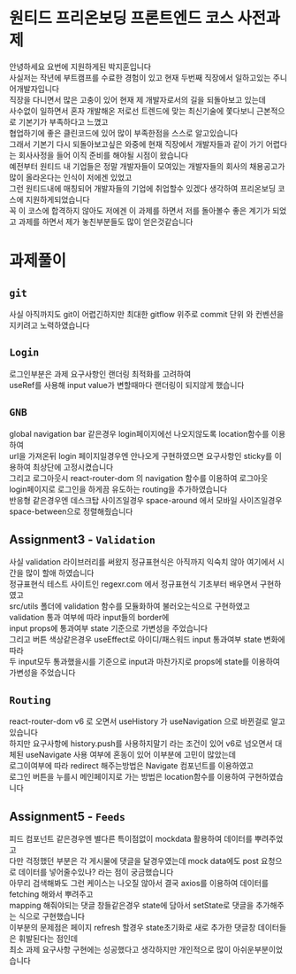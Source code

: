 # 원티드 프리온보딩 프론트엔드 코스 사전과제

안녕하세요 요번에 지원하게된 박지훈입니다
<br>
사실저는 작년에 부트캠프를 수료한 경험이 있고 현재 두번째 직장에서 일하고있는 주니어개발자입니다
<br>
직장을 다니면서 많은 고충이 있어 현재 제 개발자로서의 길을 되돌아보고 있는데
<br>
사수없이 일하면서 혼자 개발해온 저로선 트렌드에 맞는 최신기술에 쫓다보니 근본적으로 기본기가 부족하다고 느꼈고
<br>
협업하기에 좋은 클린코드에 있어 많이 부족한점을 스스로 알고있습니다
<br>
그래서 기본기 다시 되돌아보고싶은 와중에 현재 직장에서 개발자들과 같이 가기 어렵다는 회사사정을 들어 이직 준비를 해야될 시점이 왔습니다
<br>
예전부터 원티드 내 기업들은 정말 개발자들이 모여있는 개발자들의 회사의 채용공고가 많이 올라온다는 인식이 저에겐 있었고
<br>
그런 원티드내에 매칭되어 개발자들의 기업에 취업할수 있겠다 생각하여 프리온보딩 코스에 지원하게되었습니다
<br>
꼭 이 코스에 합격하지 않아도 저에겐 이 과제를 하면서 저를 돌아볼수 좋은 계기가 되었고 과제를 하면서 제가 놓친부분들도 많이 얻은것같습니다




# 과제풀이

## `git`

사실 아직까지도 git이 어렵긴하지만 최대한 gitflow 위주로 commit 단위 와 컨벤션을 지키려고 노력하였습니다

## `Login`

로그인부분은 과제 요구사항인 랜더링 최적화를 고려하여
<br>
useRef를 사용해 input value가 변할때마다 랜더링이 되지않게 했습니다


## `GNB`

global navigation bar 같은경우 login페이지에선 나오지않도록 location함수를 이용하여
<br>
url을 가져온뒤 login 페이지일경우엔 안나오게 구현하였으면 요구사항인 sticky를 이용하여 최상단에 고정시켰습니다
<br>
그리고 로그아웃시 react-router-dom 의 navigation 함수를 이용하여 로그아웃 login페이지로 로그인을 하게끔 유도하는 routing을 추가하였습니다
<br>
반응형 같은경우엔 데스크탑 사이즈일경우 space-around 에서 모바일 사이즈일경우 space-between으로 정렬해줬습니다


## Assignment3 - `Validation`

사실 validation 라이브러리를 써왔지 정규표현식은 아직까지 익숙치 않아 여기에서 시간을 많이 할애 하였습니다 
<br>
정규표현식 테스트 사이트인 regexr.com 에서 정규표현식 기초부터 배우면서 구현하였고
<br>
src/utils 폴더에 validation 함수를 모듈화하여 불러오는식으로 구현하였고
<br>
validation 통과 여부에 따라 input들의 border에 
<br>
input props에 통과여부 state 기준으로 가변성을 주었습니다
<br>
그리고 버튼 색상같은경우 useEffect로 아이디/패스워드 input 통과여부 state 변화에따라 
<br>
두 input모두 통과했을시를 기준으로 input과 마찬가지로 props에 state를 이용하여 가변성을 주었습니다



## `Routing`

react-router-dom v6 로 오면서 useHistory 가 useNavigation 으로 바뀐걸로 알고있습니다
<br>
하지만 요구사항에 history.push를 사용하지말기 라는 조건이 있어 v6로 넘오면서 대체된 useNavigate 사용 여부에 혼동이 있어 이부분에 고민이 많았는데
<br>
로그이여부에 따라 redirect 해주는방법은 Navigate 컴포넌트를 이용하였고 
<br>
로그인 버튼을 누를시 메인페이지로 가는 방법은 location함수를 이용하여 구현하였습니다


## Assignment5 - `Feeds`

피드 컴포넌트 같은경우엔 별다른 특이점없이 mockdata 활용하여 데이터를 뿌려주었고 
<br>
다만 걱정했던 부분은 각 게시물에 댓글을 달경우였는데 mock data에도 post 요청으로 데이터를 넣어줄수있나? 라는 점이 궁금했습니다
<br>
아무리 검색해봐도 그런 케이스는 나오질 않아서 결국 axios를 이용하여 데이터를 fetching 해와서 뿌려주고 
<br>
mapping 해줘야되는 댓글 창들같은경우 state에 담아서 setState로 댓글을 추가해주는 식으로 구현했습니다
<br>
이부분의 문제점은 페이지 refresh 할경우 state초기화로 새로 추가한 댓글창 데이터들은 휘발된다는 점인데
<br>
최소 과제 요구사항 구현에는 성공했다고 생각하지만 개인적으로 많이 아쉬운부분이었습니다 

